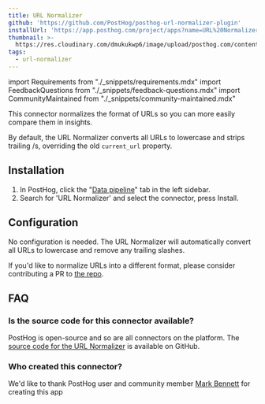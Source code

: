```yaml
---
title: URL Normalizer
github: 'https://github.com/PostHog/posthog-url-normalizer-plugin'
installUrl: 'https://app.posthog.com/project/apps?name=URL%20Normalizer'
thumbnail: >-
  https://res.cloudinary.com/dmukukwp6/image/upload/posthog.com/contents/cdp/thumbnails/url_normalizer.png
tags:
  - url-normalizer
---
```


import Requirements from "./_snippets/requirements.mdx"
import FeedbackQuestions from "./_snippets/feedback-questions.mdx"
import CommunityMaintained from "./_snippets/community-maintained.mdx"

This connector normalizes the format of URLs so you can more easily compare them in insights.

By default, the URL Normalizer converts all URLs to lowercase and strips trailing /s, overriding the old `current_url` property.

<Requirements />

## Installation

1. In PostHog, click the "[Data pipeline](https://us.posthog.com/apps)" tab in the left sidebar.
2. Search for 'URL Normalizer' and select the connector, press Install.

## Configuration

No configuration is needed. The URL Normalizer will automatically convert all URLs to lowercase and remove any trailing slashes.

If you'd like to normalize URLs into a different format, please consider contributing a PR to [the repo](https://github.com/PostHog/posthog-url-normalizer-plugin).

## FAQ

### Is the source code for this connector available?

PostHog is open-source and so are all connectors on the platform. The [source code for the URL Normalizer](https://github.com/PostHog/posthog-url-normalizer-plugin) is available on GitHub.

### Who created this connector?

We'd like to thank PostHog user and community member [Mark Bennett](https://github.com/MarkBennett) for creating this app

<CommunityMaintained />

<FeedbackQuestions />
